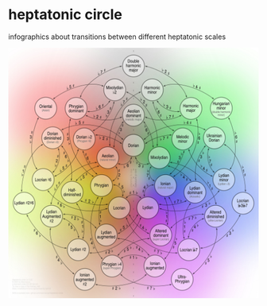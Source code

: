 # heptatonic circle

infographics about transitions between different heptatonic scales

![heptatonic circle](heptatonic-circle.jpg)